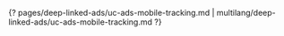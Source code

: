 {? pages/deep-linked-ads/uc-ads-mobile-tracking.md | multilang/deep-linked-ads/uc-ads-mobile-tracking.md ?}
